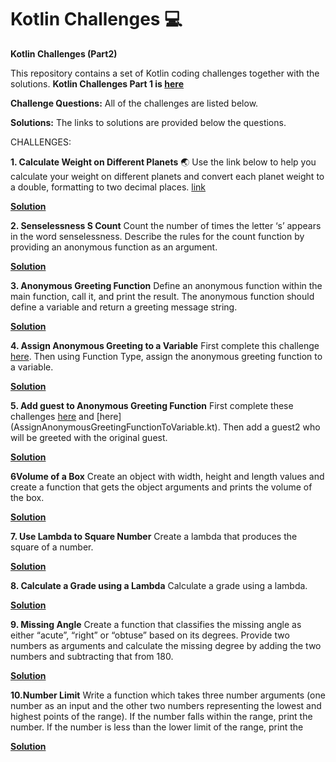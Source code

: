 # Kotlin Challenges :computer:
**Kotlin Challenges (Part2)**

This repository contains a set of Kotlin coding challenges together with the solutions.
**Kotlin Challenges Part 1 is [here](https://github.com/SK1dev/KotlinChallenges)**

**Challenge Questions:**
All of the challenges are listed below.

**Solutions:**
The links to solutions are provided below the questions.

CHALLENGES:

**1. Calculate Weight on Different Planets** :earth_asia:
    Use the link below to help you calculate your weight on different planets and convert each planet weight to a 
    double, formatting to two decimal places.
    [link](https://www.livescience.com/33356-weight-on-planets-mars-moon.html)
  
  **[Solution](CalculateWeightOnDifferentPlanets.kt)**

**2. Senselessness S Count**
    Count the number of times the letter ‘s’ appears in the word senselessness.
    Describe the rules for the count function by providing an anonymous function as an argument. 
    
  **[Solution](SenselessnessSCount.kt)**
  
**3. Anonymous Greeting Function**
    Define an anonymous function within the main function, call it, and print the result. The anonymous function 
    should define a variable and return a greeting message string. 
    
  **[Solution](AnonymousGreetingFunction.kt)**
  
**4. Assign Anonymous Greeting to a Variable**
    First complete this challenge [here](AnonymousGreetingFunction.kt). 
    Then using Function Type, assign the anonymous greeting function to a variable.
    
  **[Solution](AssignAnonymousGreetingFunctionToVariable.kt)**
  
**5. Add guest to Anonymous Greeting Function**
    First complete these challenges [here](AnonymousGreetingFunction.kt) and [here]    (AssignAnonymousGreetingFunctionToVariable.kt). 
    Then add a guest2 who will be greeted with the original guest.
    
  **[Solution](AddGuestToAnonymousGreetingFunction.kt)**
  
**6Volume of a Box**
    Create an object with width, height and length values and create a function that gets the object arguments 
    and prints the volume of the box. 
    
  **[Solution](VolumeOfBox.kt)**
  
  
**7. Use Lambda to Square Number**
    Create a lambda that produces the square of a number.    
    
  **[Solution](LambdaToSquareNumber.kt)**
  
**8. Calculate a Grade using a Lambda**
    Calculate a grade using a lambda.
  
  **[Solution](LambdaGradeCalc.kt)**
  
**9. Missing Angle**
    Create a function that classifies the missing angle as either “acute”, “right” or “obtuse” based on its degrees. 
    Provide two numbers as arguments and calculate the missing degree by adding the two numbers and subtracting 
    that from 180.  
    
  **[Solution](MissingAngle.kt)**
  
**10.Number Limit**
    Write a function which takes three number arguments (one number as an input and the other two numbers 
    representing the lowest and highest points of the range). If the number falls within the range, print 
    the number. If the number is less than the lower limit of the range, print the     
    
  **[Solution](NumberLimit.kt)**
  
  
   
